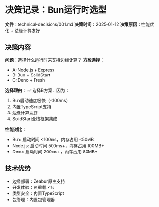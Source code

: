# 决策记录：Bun运行时选型
**文件**：technical-decisions/001.md
**决策时间**：2025-01-12
**决策原因**：性能优化 + 边缘计算友好

## 决策内容
**问题**：选择什么运行时来支持边缘计算？
**方案选择**：
- A: Node.js + Express
- B: Bun + SolidStart
- C: Deno + Fresh

**选择理由**：
✅ 选择B方案，因为：
1. Bun启动速度极快（<100ms）
2. 内置TypeScript支持
3. 边缘计算友好
4. SolidStart全栈框架集成

**性能对比**：
- Bun: 启动时间 <100ms，内存占用 <50MB
- Node.js: 启动时间 500ms+，内存占用 100MB+
- Deno: 启动时间 200ms+，内存占用 80MB+

## 技术优势
- 边缘部署：Zeabur原生支持
- 开发体验：热重载 <1s
- 类型安全：内置TypeScript
- 包管理：内置包管理器
